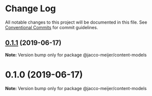 # Change Log

All notable changes to this project will be documented in this file.
See [Conventional Commits](https://conventionalcommits.org) for commit guidelines.

## [0.1.1](https://github.com/jaccomeijer/wheelroom/compare/@jacco-meijer/content-models@0.1.0...@jacco-meijer/content-models@0.1.1) (2019-06-17)

**Note:** Version bump only for package @jacco-meijer/content-models





# 0.1.0 (2019-06-17)

**Note:** Version bump only for package @jacco-meijer/content-models
